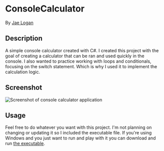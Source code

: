 # ConsoleCalculator

By <a target="_blank" href="http://jrliv.com/about/">Jae Logan</a>

## Description

A simple console calculator created with C#. I created this project with the goal of creating a calculator that can be ran and used quickly in the console. I also wanted to practice working with loops and conditionals, focusing on the switch statement. Which is why I used it to implement the calculation logic.

## Screenshot

<img src="https://res.cloudinary.com/jrliv/image/upload/v1498321003/conCalc_fzakt5.jpg" alt="Screenshot of console calculator application" />

##	Usage

Feel free to do whatever you want with this project. I'm not planning on changing or updating it so I included the executable file. If you're using Windows and you just want to run and play with it you can download and run <a href="https://github.com/jrliv/ConsoleCalculator/blob/master/ConsoleCalculator.exe" target="_blank">the executable</a>.
